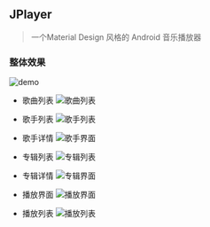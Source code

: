 ## JPlayer 
>一个Material Design 风格的 Android 音乐播放器
### 整体效果
![demo](http://7xlo4n.com1.z0.glb.clouddn.com/demo_JPlayer.gif)

- 歌曲列表
![歌曲列表](http://7xlo4n.com1.z0.glb.clouddn.com/%E6%AD%8C%E6%9B%B2%E5%88%97%E8%A1%A8.jpg)

- 歌手列表
![歌手列表](http://7xlo4n.com1.z0.glb.clouddn.com/%E6%AD%8C%E6%89%8B%E5%88%97%E8%A1%A82.jpg)

- 歌手详情
![歌手界面](http://7xlo4n.com1.z0.glb.clouddn.com/%E6%AD%8C%E6%89%8B%E7%95%8C%E9%9D%A2.jpg)

- 专辑列表
![专辑列表](http://7xlo4n.com1.z0.glb.clouddn.com/%E4%B8%93%E8%BE%91%E5%88%97%E8%A1%A82.jpg)

- 专辑详情
![专辑界面](http://7xlo4n.com1.z0.glb.clouddn.com/%E4%B8%93%E8%BE%91%E7%95%8C%E9%9D%A2.jpg)

- 播放界面
![播放界面](http://7xlo4n.com1.z0.glb.clouddn.com/%E6%92%AD%E6%94%BE%E7%95%8C%E9%9D%A2.jpg)

- 播放列表
![播放列表](http://7xlo4n.com1.z0.glb.clouddn.com/%E6%92%AD%E6%94%BE%E5%88%97%E8%A1%A8.jpg)




